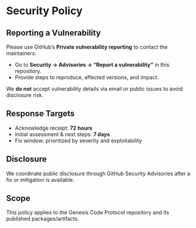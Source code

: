 # Security Policy

## Reporting a Vulnerability

Please use GitHub’s **Private vulnerability reporting** to contact the maintainers:
- Go to **Security → Advisories → “Report a vulnerability”** in this repository.
- Provide steps to reproduce, affected versions, and impact.

We **do not** accept vulnerability details via email or public issues to avoid disclosure risk.

## Response Targets

- Acknowledge receipt: **72 hours**  
- Initial assessment & next steps: **7 days**  
- Fix window: prioritized by severity and exploitability

## Disclosure

We coordinate public disclosure through GitHub Security Advisories after a fix or mitigation is available.

## Scope

This policy applies to the Genesis Code Protocol repository and its published packages/artifacts.
